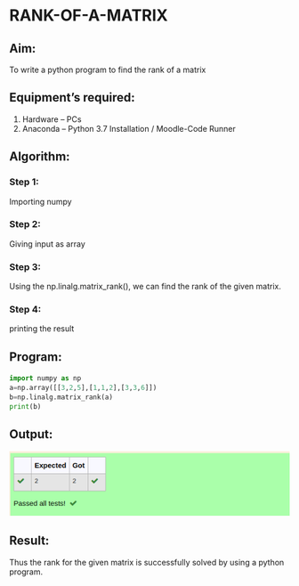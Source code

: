 # RANK-OF-A-MATRIX
## Aim:
To write a python program to find the rank of a matrix
## Equipment’s required:
1. 	Hardware – PCs
2. 	Anaconda – Python 3.7 Installation / Moodle-Code Runner
## Algorithm:
### Step 1: 
Importing numpy 
### Step 2: 
Giving input as array 
### Step 3: 
Using the np.linalg.matrix_rank(), we can find the rank of the given matrix.
### Step 4: 
printing the result
## Program:
```py
import numpy as np
a=np.array([[3,2,5],[1,1,2],[3,3,6]])
b=np.linalg.matrix_rank(a)
print(b)
```
## Output:
![output](/rank%20output.png)
## Result:
Thus the rank for the given matrix is successfully solved by  using a python program.

